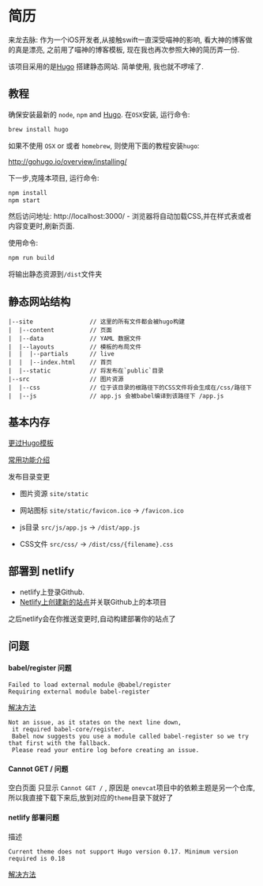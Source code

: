 # 简历

来龙去脉: 作为一个iOS开发者,从接触swift一直深受喵神的影响, 看大神的博客做的真是漂亮, 之前用了喵神的博客模板, 现在我也再次参照大神的简历弄一份. 

该项目采用的是[Hugo](https://gohugo.io/) 搭建静态网站.
简单使用, 我也就不啰嗦了.

## 教程

确保安装最新的 `node`, `npm` and [Hugo](https://gohugo.io/). 
在`OSX`安装, 运行命令:

```bash
brew install hugo
```

如果不使用 `OSX` or 或者 `homebrew`, 则使用下面的教程安装`hugo`:

http://gohugo.io/overview/installing/

下一步,克隆本项目, 运行命令:

```bash
npm install
npm start
```

然后访问地址: http://localhost:3000/ - 浏览器将自动加载CSS,并在样式表或者内容变更时,刷新页面.

使用命令:

```bash
npm run build
```
将输出静态资源到`/dist`文件夹

## 静态网站结构

```
|--site                // 这里的所有文件都会被hugo构建
|  |--content          // 页面
|  |--data             // YAML 数据文件
|  |--layouts          // 模板的布局文件
|  |  |--partials      // live
|  |  |--index.html    // 首页
|  |--static           // 将发布在`public`目录
|--src                 // 图片资源
|  |--css              // 位于该目录的根路径下的CSS文件将会生成在/css/路径下
|  |--js               // app.js 会被babel编译到该路径下 /app.js
```

## 基本内存

[更过Hugo模板](https://gohugo.io/templates/overview/)

[常用功能介绍](https://gohugo.io/templates/functions/)


发布目录变更

* 图片资源  `site/static`

* 网站图标  `site/static/favicon.ico` -> `/favicon.ico`
 
* js目录  `src/js/app.js` ->  `/dist/app.js`

* CSS文件 `src/css/` -> `/dist/css/{filename}.css`

## 部署到 netlify

- netlify上登录Github.
- [Netlify上创建新的站点](https://app.netlify.com/start)并关联Github上的本项目

之后netlify会在你推送变更时,自动构建部署你的站点了 


## 问题

#### babel/register 问题

```
Failed to load external module @babel/register
Requiring external module babel-register
```

[解决方法](https://github.com/gulpjs/gulp/issues/1631)

```
Not an issue, as it states on the next line down,
 it required babel-core/register. 
 Babel now suggests you use a module called babel-register so we try that first with the fallback. 
 Please read your entire log before creating an issue.
```

#### Cannot GET / 问题

空白页面 只显示 `Cannot GET /` , 原因是 `onevcat`项目中的依赖主题是另一个仓库, 所以我直接下载下来后,放到对应的`theme`目录下就好了

#### netlify 部署问题

描述
```
Current theme does not support Hugo version 0.17. Minimum version required is 0.18
```

[解决方法](https://discourse.gohugo.io/t/solved-netlify-deployment-errors-yet-nothing-errors-on-localhost/5895)





